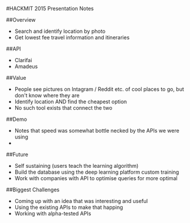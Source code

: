 #HACKMIT 2015 Presentation Notes

##Overview
- Search and identify location by photo
- Get lowest fee travel information and itineraries

##API
- Clarifai
- Amadeus

##Value
- People see pictures on Intagram / Reddit etc. of cool places to go, but don't know where they are
- Identify location AND find the cheapest option
- No such tool exists that connect the two

##Demo
- Notes that speed was somewhat bottle necked by the APIs we were using
-

##Future
- Self sustaining (users teach the learning algorithm)
- Build the database using the deep learning platform custom training
- Work with companies with API to optimise queries for more optimal

##Biggest Challenges
- Coming up with an idea that was interesting and useful
- Using the existing APIs to make that happing
- Working with alpha-tested APIs

